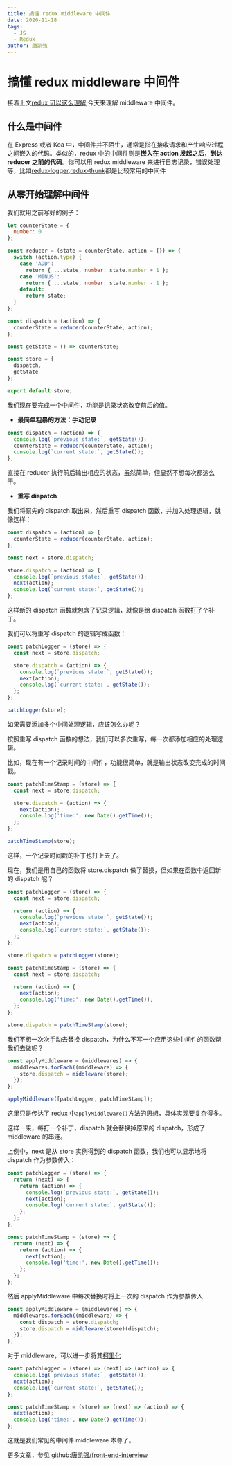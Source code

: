 ```yaml
---
title: 搞懂 redux middleware 中间件
date: 2020-11-18
tags:
  - JS
  - Redux
author: 唐凯强
---
```


# 搞懂 redux middleware 中间件

接着上文[redux 可以这么理解](https://github.com/唐凯强/front-end-interview/blob/main/docs/redux-simple-understanding.md),今天来理解 middleware 中间件。

## 什么是中间件

在 Express 或者 Koa 中，中间件并不陌生，通常是指在接收请求和产生响应过程之间嵌入的代码。类似的，redux 中的中间件则是**嵌入在 action 发起之后，到达 reducer 之前的代码**。你可以用 redux middleware 来进行日志记录，错误处理等，比如[redux-logger](https://github.com/LogRocket/redux-logger),[redux-thunk](https://github.com/reduxjs/redux-thunk)都是比较常用的中间件

## 从零开始理解中间件

我们就用之前写好的例子：

```js
let counterState = {
  number: 0
};

const reducer = (state = counterState, action = {}) => {
  switch (action.type) {
    case 'ADD':
      return { ...state, number: state.number + 1 };
    case 'MINUS':
      return { ...state, number: state.number - 1 };
    default:
      return state;
  }
};

const dispatch = (action) => {
  counterState = reducer(counterState, action);
};

const getState = () => counterState;

const store = {
  dispatch,
  getState
};

export default store;
```

我们现在要完成一个中间件，功能是记录状态改变前后的值。

- **最简单粗暴的方法：手动记录**

```js
const dispatch = (action) => {
  console.log(`previous state:`, getState());
  counterState = reducer(counterState, action);
  console.log(`current state:`, getState());
};
```

直接在 reducer 执行前后输出相应的状态，虽然简单，但显然不想每次都这么干。

- **重写 dispatch**

我们将原先的 dispatch 取出来，然后重写 dispatch 函数，并加入处理逻辑，就像这样：

```js
const dispatch = (action) => {
  counterState = reducer(counterState, action);
};

const next = store.dispatch;

store.dispatch = (action) => {
  console.log(`previous state:`, getState());
  next(action);
  console.log(`current state:`, getState());
};
```

这样新的 dispatch 函数就包含了记录逻辑，就像是给 dispatch 函数打了个补丁。

我们可以将重写 dispatch 的逻辑写成函数：

```js
const patchLogger = (store) => {
  const next = store.dispatch;

  store.dispatch = (action) => {
    console.log(`previous state:`, getState());
    next(action);
    console.log(`current state:`, getState());
  };
};

patchLogger(store);
```

如果需要添加多个中间处理逻辑，应该怎么办呢？

按照重写 dispatch 函数的想法，我们可以多次重写，每一次都添加相应的处理逻辑。

比如，现在有一个记录时间的中间件，功能很简单，就是输出状态改变完成的时间戳。

```js
const patchTimeStamp = (store) => {
  const next = store.dispatch;

  store.dispatch = (action) => {
    next(action);
    console.log('time:', new Date().getTime());
  };
};

patchTimeStamp(store);
```

这样，一个记录时间戳的补丁也打上去了。

现在，我们是用自己的函数将 store.dispatch 做了替换，但如果在函数中返回新的 dispatch 呢？

```js
const patchLogger = (store) => {
  const next = store.dispatch;

  return (action) => {
    console.log(`previous state:`, getState());
    next(action);
    console.log(`current state:`, getState());
  };
};

store.dispatch = patchLogger(store);

const patchTimeStamp = (store) => {
  const next = store.dispatch;

  return (action) => {
    next(action);
    console.log('time:', new Date().getTime());
  };
};

store.dispatch = patchTimeStamp(store);
```

我们不想一次次手动去替换 dispatch，为什么不写一个应用这些中间件的函数帮我们去做呢？

```js
const applyMiddleware = (middlewares) => {
  middlewares.forEach((middleware) => {
    store.dispatch = middleware(store);
  });
};

applyMiddleware([patchLogger, patchTimeStamp]);
```

这里只是传达了 redux 中`applyMiddleware()`方法的思想，具体实现要复杂得多。

这样一来，每打一个补丁，dispatch 就会替换掉原来的 dispatch，形成了 middleware 的串连。

上例中，next 是从 store 实例得到的 dispatch 函数，我们也可以显示地将 dispatch 作为参数传入：

```js
const patchLogger = (store) => {
  return (next) => {
    return (action) => {
      console.log(`previous state:`, getState());
      next(action);
      console.log(`current state:`, getState());
    };
  };
};

const patchTimeStamp = (store) => {
  return (next) => {
    return (action) => {
      next(action);
      console.log('time:', new Date().getTime());
    };
  };
};
```

然后 applyMiddleware 中每次替换时将上一次的 dispatch 作为参数传入

```js
const applyMiddleware = (middlewares) => {
  middlewares.forEach((middleware) => {
    const dispatch = store.dispatch;
    store.dispatch = middleware(store)(dispatch);
  });
};
```

对于 middleware，可以进一步将其[柯里化](https://baike.baidu.com/item/%E6%9F%AF%E9%87%8C%E5%8C%96)

```js
const patchLogger = (store) => (next) => (action) => {
  console.log(`previous state:`, getState());
  next(action);
  console.log(`current state:`, getState());
};

const patchTimeStamp = (store) => (next) => (action) => {
  next(action);
  console.log('time:', new Date().getTime());
};
```

这就是我们常见的中间件 middleware 本尊了。

更多文章，参见 github:[唐凯强/front-end-interview](https://github.com/唐凯强/front-end-interview)
